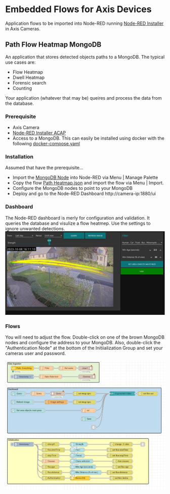 # Embedded Flows for Axis Devices
Application flows to be imported into Node-RED running [Node-RED Installer](https://pandosme.github.io/acap/node-red/2023/09/12/nodered-acap.html) in Axis Cameras.  

## Path Flow Heatmap MongoDB
An application that stores detected objects paths to a MongoDB.  The typical use cases are:
* Flow Heatmap
* Dwell Heatmap
* Forensic search
* Counting

Your application (whatever that may be) queires and process the data from the database.

### Prerequisite
* Axis Camera
* [Node-RED Installer ACAP](https://pandosme.github.io/acap/node-red/2023/09/12/nodered-acap.html)
* Access to a MongoDB. This can easily be installed using docker with the following [docker-compose.yaml](https://github.com/pandosme/EmbeddedFlows/raw/main/resources/mongodb/docker-compose.yaml)

### Installation
Assumed that have the prerequisite...
* Import the [MongoDB Node](node-red-node-mongodb) into Node-RED via Menu | Manage Palette
* Copy the flow [Path Heatmap.json](https://github.com/pandosme/EmbeddedFlows/raw/main/flows/Path%20Heatmap.json) and import the flow via Menu | Import.
* Configure the MongoDB nodes to point to your MongoDB
* Deploy and go to the Node-RED Dashboard http://camera-ip:1880/ui
    
### Dashboard
The Node-RED dashboard is merly for configuration and validation.  It queries the database and visulize a flow heatmep. Use the settings to ignore unwanted detections.  
![dashboard](/images/dashboard_path_heatmap.jpg)

### Flows
You will need to adjust the flow.  Double-click on one of the brown MongoDB nodes and configure the address to your MongoDB.  Also, double-click the "Authentication Node" at the bottom of the Initiialization Group and set your cameras user and password.

![dashboard](/images/flow_path_heatmap.jpg)

